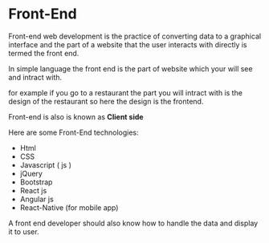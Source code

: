 # Front-End

Front-end web development is the practice of converting data to a graphical interface and the part of a website that the user interacts with directly is termed the front end.

In simple language the front end is the part of website which your will see and intract with.

for example if you go to a restaurant the part you will intract with is the design of the restaurant so here the design is the frontend.

Front-end is also is known as **Client side**

Here are some Front-End technologies:

- Html
- CSS
- Javascript ( js )
- jQuery
- Bootstrap
- React js
- Angular js
- React-Native (for mobile app)

A front end developer should also know how to handle the data and display it to user.
